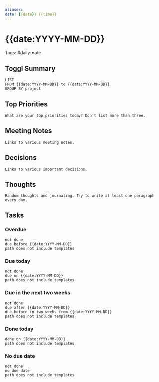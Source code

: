 ```yaml
---
aliases:
date: {{date}} {{time}}
---
```

# {{date:YYYY-MM-DD}}
Tags: #daily-note 

## Toggl Summary
```toggl
LIST
FROM {{date:YYYY-MM-DD}} to {{date:YYYY-MM-DD}}
GROUP BY project
```

## Top Priorities
`What are your top priorities today? Don't list more than three.`

## Meeting Notes
`Links to various meeting notes.`

## Decisions
`Links to various important decisions.`

## Thoughts
`Random thoughts and journaling. Try to write at least one paragraph every day.`

## Tasks

### Overdue
```tasks
not done
due before {{date:YYYY-MM-DD}}
path does not include templates
```

### Due today
```tasks
not done
due on {{date:YYYY-MM-DD}}
path does not include templates
```

### Due in the next two weeks
```tasks
not done
due after {{date:YYYY-MM-DD}}
due before in two weeks from {{date:YYYY-MM-DD}}
path does not include templates
```

### Done today
```tasks
done on {{date:YYYY-MM-DD}}
path does not include templates
```

### No due date
```tasks
not done
no due date
path does not include templates
```